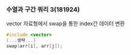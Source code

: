 ### 수열과 구간 쿼리 3(181924)
vector 자료형에서 swap을 통한 index간 데이터 변환
```cpp
#include <vector>
(...생략...)
swap(arr[i], arr[j]);
```